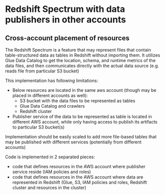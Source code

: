 # Redshift Spectrum with data publishers in other accounts

## Cross-account placement of resources

The Redshift Spectrum is a feature that may represent files that contain table-structured data as tables in Redshift without importing them. 
It utilizes Glue Data Catalog to get the location, schema, and runtime metrics of the data files, and then communicates directly with the actual data source (e.g. reads file from particular S3 bucket)

This implementation has following limitations:
- Below resources are located in the same aws account (though may be placed in different accounts as well):
  - S3 bucket with the data files to be represented as tables
  - Glue Data Catalog and crawlers
  - Redshift cluster
- Publisher service of the data to be represented as table is located in different AWS account, while only having access to publish its artifacts to particular S3 bucket(s)

Implementation should be easily scaled to add more file-based tables that may be published with different services (potentially from different accounts)

Code is implemented in 2 separated pieces:
- code that defines resources in the AWS account where publisher service reside (IAM policies and roles)
- code that defines resources in the AWS account where data are represented in Redshift (Glue, S3, IAM policies and roles, Redshift cluster and resources in the cluster)